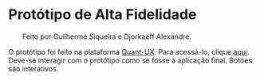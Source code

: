 # Protótipo de Alta Fidelidade

<p align="justify">&emsp;&emsp;Feito por Guilherme Siqueira e Djorkaeff Alexandre.</p>

O protótipo foi feito na plataforma [Quant-UX](https://www.quant-ux.com/). Para acessá-lo, clique [aqui](https://www.quant-ux.com/test.html?h=a2aa10ax8F5aqFYNrSZUCLeyaj9yuSwzXKZdY4vCDdmoDho3h2LLzjwPM6pu). Deve-se interagir com o protótipo como se fosse a aplicação final. Botões são interativos.
